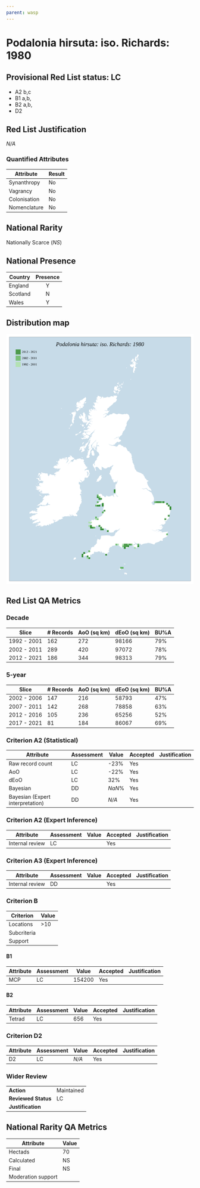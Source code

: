 ```yaml
---
parent: wasp
---
```

# Podalonia hirsuta: iso. Richards: 1980

## Provisional Red List status: LC
- A2 b,c
- B1 a,b, 
- B2 a,b, 
- D2

## Red List Justification
*N/A*
### Quantified Attributes
|Attribute|Result|
|---|---|
|Synanthropy|No|
|Vagrancy|No|
|Colonisation|No|
|Nomenclature|No|


## National Rarity
Nationally Scarce (*NS*)

## National Presence
|Country|Presence
|---|:-:|
|England|Y|
|Scotland|N|
|Wales|Y|


## Distribution map
![](../map/172.svg)

## Red List QA Metrics
### Decade
| Slice | # Records | AoO (sq km) | dEoO (sq km) |BU%A |
|---|---|---|---|---|
|1992 - 2001|162|272|98166|79%|
|2002 - 2011|289|420|97072|78%|
|2012 - 2021|186|344|98313|79%|
### 5-year
| Slice | # Records | AoO (sq km) | dEoO (sq km) |BU%A |
|---|---|---|---|---|
|2002 - 2006|147|216|58793|47%|
|2007 - 2011|142|268|78858|63%|
|2012 - 2016|105|236|65256|52%|
|2017 - 2021|81|184|86067|69%|
### Criterion A2 (Statistical)
|Attribute|Assessment|Value|Accepted|Justification
|---|---|---|---|---|
|Raw record count|LC|-23%|Yes||
|AoO|LC|-22%|Yes||
|dEoO|LC|32%|Yes||
|Bayesian|DD|*NaN*%|Yes||
|Bayesian (Expert interpretation)|DD|*N/A*|Yes||
### Criterion A2 (Expert Inference)
|Attribute|Assessment|Value|Accepted|Justification
|---|---|---|---|---|
|Internal review|LC||Yes||
### Criterion A3 (Expert Inference)
|Attribute|Assessment|Value|Accepted|Justification
|---|---|---|---|---|
|Internal review|DD||Yes||
### Criterion B
|Criterion| Value|
|---|---|
|Locations|>10|
|Subcriteria||
|Support||
#### B1
|Attribute|Assessment|Value|Accepted|Justification
|---|---|---|---|---|
|MCP|LC|154200|Yes||
#### B2
|Attribute|Assessment|Value|Accepted|Justification
|---|---|---|---|---|
|Tetrad|LC|656|Yes||
### Criterion D2
|Attribute|Assessment|Value|Accepted|Justification
|---|---|---|---|---|
|D2|LC|*N/A*|Yes||
### Wider Review
|  |  |
|---|---|
|**Action**|Maintained|
|**Reviewed Status**|LC|
|**Justification**||


## National Rarity QA Metrics
|Attribute|Value|
|---|---|
|Hectads|70|
|Calculated|NS|
|Final|NS|
|Moderation support||



